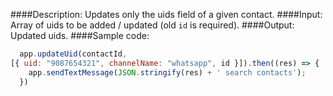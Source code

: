 ####Description:
Updates only the uids field of a given contact.
####Input:
Array of uids to be added / updated (old `id` is required).
####Output:
Updated uids.
####Sample code:
```javascript
  app.updateUid(contactId, 
[{ uid: "9087654321", channelName: "whatsapp", id }]).then((res) => {
    app.sendTextMessage(JSON.stringify(res) + ' search contacts');
  })
```
